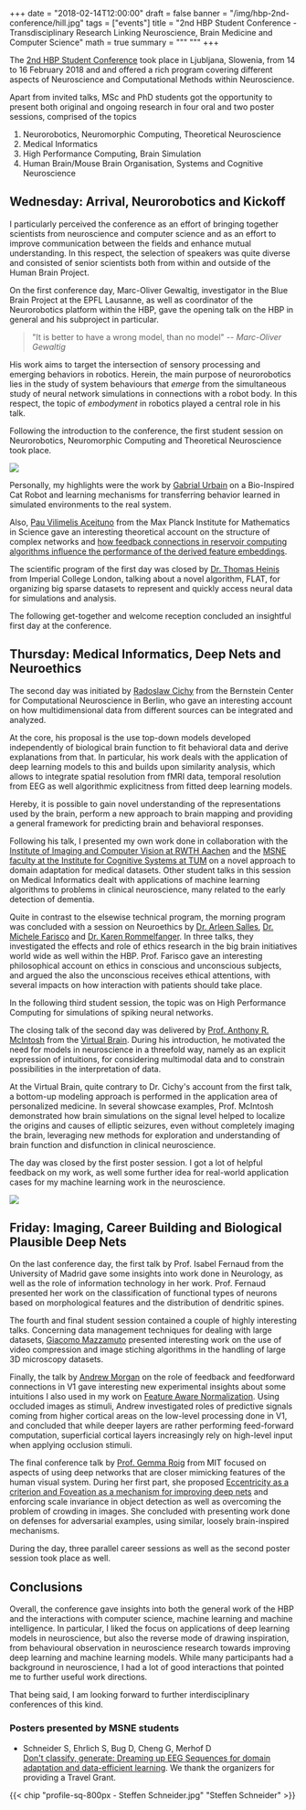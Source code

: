 +++
date = "2018-02-14T12:00:00"
draft = false
banner = "/img/hbp-2nd-conference/hill.jpg"
tags = ["events"]
title = "2nd HBP Student Conference - Transdisciplinary Research Linking Neuroscience, Brain Medicine and Computer Science"
math = true
summary = """ """
+++

The [2nd HBP Student Conference](https://education.humanbrainproject.eu/web/2nd-hbp-student-conference) took place in Ljubljana, Slowenia, from 14 to 16 February 2018 and and offered a rich program covering different aspects of Neuroscience and Computational Methods within Neuroscience.

Apart from invited talks, MSc and PhD students got the opportunity to present both original and ongoing research in four oral and two poster sessions, comprised of the topics

1. Neurorobotics, Neuromorphic Computing, Theoretical Neuroscience
2. Medical Informatics
3. High Performance Computing, Brain Simulation
4. Human Brain/Mouse Brain Organisation, Systems and Cognitive Neuroscience

## Wednesday: Arrival, Neurorobotics and Kickoff

I particularly perceived the conference as an effort of bringing together scientists from neuroscience and computer science and as an effort to improve communication between the fields and enhance mutual understanding.
In this respect, the selection of speakers was quite diverse and consisted of senior scientists both from within and outside of the Human Brain Project.

On the first conference day, Marc-Oliver Gewaltig, investigator in the Blue Brain Project at the EPFL Lausanne, as well as coordinator of the Neurorobotics platform within the HBP, gave the opening talk on the HBP in general and his subproject in particular.

> "It is better to have a wrong model, than no model" -- *Marc-Oliver Gewaltig*

His work aims to target the intersection of sensory processing and emerging behaviors in robotics.
Herein, the main purpose of neurorobotics lies in the study of system behaviours that *emerge* from the simultaneous study of neural network simulations in connections with a robot body.
In this respect, the topic of *embodyment* in robotics played a central role in his talk.

Following the introduction to the conference, the first student session on Neurorobotics, Neuromorphic Computing and Theoretical Neuroscience took place.

![](/img/hbp-2nd-conference/city.jpg)

Personally, my highlights were the work by [Gabrial Urbain](https://twitter.com/gaburbain) on a Bio-Inspired Cat Robot and learning mechanisms for transferring behavior learned in simulated environments to the real system.

Also, [Pau Vilimelis Aceituno](https://scholar.google.com/citations?user=dahpSB8AAAAJ&hl=en) from the Max Planck Institute for Mathematics in Science gave an interesting theoretical account on the structure of complex networks and [how feedback connections in reservoir computing algorithms influence the performance of the derived feature embeddings](https://arxiv.org/abs/1707.02469).

The scientific program of the first day was closed by [Dr. Thomas Heinis](http://wp.doc.ic.ac.uk/theinis/) from Imperial College London, talking about a novel algorithm, FLAT, for organizing big sparse datasets to represent and quickly access neural data for simulations and analysis.

The following get-together and welcome reception concluded an insightful first day at the conference.

## Thursday: Medical Informatics, Deep Nets and Neuroethics

The second day was initiated by [Radoslaw Cichy](http://userpage.fu-berlin.de/rmcichy/) from the Bernstein Center for Computational Neuroscience in Berlin, who gave an interesting account on how multidimensional data from different sources can be integrated and analyzed.

At the core, his proposal is the use top-down models developed independently of biological brain function to fit behavioral data and derive explanations from that.
In particular, his work deals with the application of deep learning models to this and builds upon similarity analysis, which allows to integrate spatial resolution from fMRI data, temporal resolution from EEG as well algorithmic explicitness from fitted deep learning models.

Hereby, it is possible to gain novel understanding of the representations used by the brain, perform a new approach to brain mapping and providing a general framework for predicting brain and behavioral responses.

Following his talk, I presented my own work done in collaboration with the [Institute of Imaging and Computer Vision at RWTH Aachen](http://lfb.rwth-aachen.de) and the [MSNE faculty at the Institute for Cognitive Systems at TUM](https://www.ics.ei.tum.de/en/home/) on a novel approach to domain adaptation for medical datasets.
Other student talks in this session on Medical Informatics dealt with applications of machine learning algorithms to problems in clinical neuroscience, many related to the early detection of dementia.

Quite in contrast to the elsewise technical program, the morning program was concluded with a session on Neuroethics by [Dr. Arleen Salles](https://www.crb.uu.se/staff/arleen-salles/), [Dr. Michele Farisco](http://www.crb.uu.se/staff/michele-farisco/) and [Dr. Karen Rommelfanger](https://karenrommelfanger.com/).
In three talks, they investigated the effects and role of ethics research in the big brain initiatives world wide as well within the HBP.
Prof. Farisco gave an interesting philosophical account on ethics in conscious and unconscious subjects, and argued the also the unconscious receives ethical attentions, with several impacts on how interaction with patients should take place.


In the following third student session, the topic was on High Performance Computing for simulations of spiking neural networks.

The closing talk of the second day was delivered by [Prof. Anthony R. McIntosh](https://www.armcintosh.com/) from the [Virtual Brain](https://virtualbrain.org).
During his introduction, he motivated the need for models in neuroscience in a threefold way, namely as an explicit expression of intuitions, for considering multimodal data and to constrain possibilities in the interpretation of data.

At the Virtual Brain, quite contrary to Dr. Cichy's account from the first talk, a bottom-up modeling approach is performed in the application area of personalized medicine.
In several showcase examples, Prof. McIntosh demonstrated how brain simulations on the signal level helped to localize the origins and causes of elliptic seizures, even without completely imaging the brain, leveraging new methods for exploration and understanding of brain function and disfunction in clinical neuroscience.

The day was closed by the first poster session.
I got a lot of helpful feedback on my work, as well some further idea for real-world application cases for my machine learning work in the neuroscience.

![](/img/hbp-2nd-conference/castle.jpg)

## Friday: Imaging, Career Building and Biological Plausible Deep Nets

On the last conference day, the first talk by Prof. Isabel Fernaud from the University of Madrid gave some insights into work done in Neurology, as well as the role of information technology in her work.
Prof. Fernaud presented her work on the classification of functional types of neurons based on morphological features and the distribution of dendritic spines.

The fourth and final student session contained a couple of highly interesting talks.
Concerning data management techniques for dealing with large datasets, [Giacomo Mazzamuto](http://lens.unifi.it/bio/personal-page/mazzamuto/) presented interesting work on the use of video compression and image stiching algorithms in the handling of large 3D microscopy datasets.

Finally, the talk by [Andrew Morgan](http://muckli.psy.gla.ac.uk/index.php/people/postdocs/andrew-morgan) on the role of feedback and feedforward connections in V1 gave interesting new experimental insights about some intuitions I also used in my work on [Feature Aware Normalization](http://stes.io/fan).
Using occluded images as stimuli, Andrew investigated roles of predictive signals coming from higher cortical areas on the low-level processing done in V1, and concluded that while deeper layers are rather performing feed-forward computation, superficial cortical layers increasingly rely on high-level input when applying occlusion stimuli.

The final conference talk by [Prof. Gemma Roig](http://web.mit.edu/gemmar/www/) from MIT focused on aspects of using deep networks that are closer mimicking features of the human visual system.
During her first part, she proposed [Eccentricity as a criterion and Foveation as a mechanism for improving deep nets](https://arxiv.org/pdf/1511.06292.pdf) and enforcing scale invariance in object detection as well as overcoming the problem of crowding in images.
She concluded with presenting work done on defenses for adversarial examples, using similar, loosely brain-inspired mechanisms.

During the day, three parallel career sessions as well as the second poster session took place as well.


## Conclusions

Overall, the conference gave insights into both the general work of the HBP and the interactions with computer science, machine learning and machine intelligence.
In particular, I liked the focus on applications of deep learning models in neuroscience, but also the reverse mode of drawing inspiration, from behavioural observation in neuroscience research towards improving deep learning and machine learning models.
While many participants had a background in neuroscience, I had a lot of good interactions that pointed me to further useful work directions.

That being said, I am looking forward to further interdisciplinary conferences of this kind.

### Posters presented by MSNE students

- Schneider S, Ehrlich S, Bug D, Cheng G, Merhof D</br>
[Don't classify, generate: Dreaming up EEG Sequences for domain adaptation and data-efficient learning](#).
We thank the organizers for providing a Travel Grant.


{{< chip "profile-sq-800px - Steffen Schneider.jpg" "Steffen Schneider" >}}